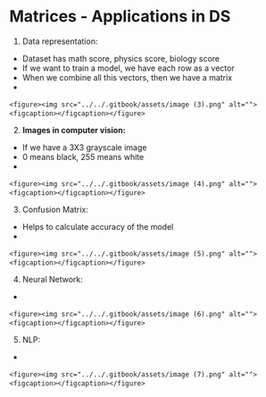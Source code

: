 # Matrices - Applications in DS

1. Data representation:

* Dataset has math score, physics score, biology score
* If we want to train a model, we have each row as a vector
* When we combine all this vectors, then we have a matrix
*

    <figure><img src="../../.gitbook/assets/image (3).png" alt=""><figcaption></figcaption></figure>

2. **Images in computer vision:**

* If we have a 3X3 grayscale image
* 0 means black, 255 means white
*

    <figure><img src="../../.gitbook/assets/image (4).png" alt=""><figcaption></figcaption></figure>

3. Confusion Matrix:

* Helps to calculate accuracy of the model
*

    <figure><img src="../../.gitbook/assets/image (5).png" alt=""><figcaption></figcaption></figure>

4. Neural Network:

*

    <figure><img src="../../.gitbook/assets/image (6).png" alt=""><figcaption></figcaption></figure>

5. NLP:

*

    <figure><img src="../../.gitbook/assets/image (7).png" alt=""><figcaption></figcaption></figure>

